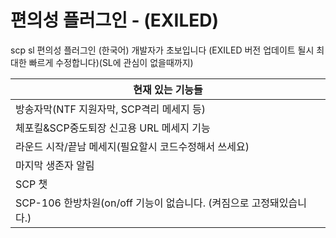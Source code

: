# 편의성 플러그인 - (EXILED)
scp sl 편의성 플러그인 (한국어)
개발자가 초보입니다
(EXILED 버전 업데이트 될시 최대한 빠르게 수정합니다)(SL에 관심이 없을때까지)

|현재 있는 기능들|
|------|
|방송자막(NTF 지원자막, SCP격리 메세지 등)|
|체포킬&SCP중도퇴장 신고용 URL 메세지 기능|
|라운드 시작/끝남 메세지(필요할시 코드수정해서 쓰세요)|
|마지막 생존자 알림|
|SCP 챗|
|SCP-106 한방차원(on/off 기능이 없습니다. (켜짐으로 고정돼있습니다.)|

